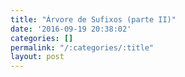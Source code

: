 ```yaml
---
title: "Árvore de Sufixos (parte II)"
date: '2016-09-19 20:38:02'
categories: []
permalink: "/:categories/:title"
layout: post
---
```

